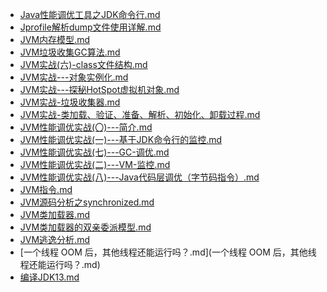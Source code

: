
- [Java性能调优工具之JDK命令行.md](Java性能调优工具之JDK命令行.md)
- [Jprofile解析dump文件使用详解.md](Jprofile解析dump文件使用详解.md)
- [JVM内存模型.md](JVM内存模型.md)
- [JVM垃圾收集GC算法.md](JVM垃圾收集GC算法.md)
- [JVM实战(六)-class文件结构.md](JVM实战(六)-class文件结构.md)
- [JVM实战---对象实例化.md](JVM实战---对象实例化.md)
- [JVM实战---探秘HotSpot虚拟机对象.md](JVM实战---探秘HotSpot虚拟机对象.md)
- [JVM实战-垃圾收集器.md](JVM实战-垃圾收集器.md)
- [JVM实战-类加载、验证、准备、解析、初始化、卸载过程.md](JVM实战-类加载、验证、准备、解析、初始化、卸载过程.md)
- [JVM性能调优实战(〇)---简介.md](JVM性能调优实战(〇)---简介.md)
- [JVM性能调优实战(一)---基于JDK命令行的监控.md](JVM性能调优实战(一)---基于JDK命令行的监控.md)
- [JVM性能调优实战(七)---GC-调优.md](JVM性能调优实战(七)---GC-调优.md)
- [JVM性能调优实战(二)---VM-监控.md](JVM性能调优实战(二)---VM-监控.md)
- [JVM性能调优实战(八)---Java代码层调优（字节码指令）.md](JVM性能调优实战(八)---Java代码层调优（字节码指令）.md)
- [JVM指令.md](JVM指令.md)
- [JVM源码分析之synchronized.md](JVM源码分析之synchronized.md)
- [JVM类加载器.md](JVM类加载器.md)
- [JVM类加载器的双亲委派模型.md](JVM类加载器的双亲委派模型.md)
- [JVM逃逸分析.md](JVM逃逸分析.md)
- [一个线程 OOM 后，其他线程还能运行吗？.md](一个线程 OOM 后，其他线程还能运行吗？.md)
- [编译JDK13.md](编译JDK13.md)


 
